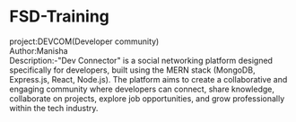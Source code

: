 # FSD-Training
project:DEVCOM(Developer community)<br>
Author:Manisha<br>
Description:-"Dev Connector" is a social networking platform designed specifically for developers, built using the MERN stack (MongoDB, Express.js, React, Node.js). The platform aims to create a collaborative and engaging community where developers can connect, share knowledge, collaborate on projects, explore job opportunities, and grow professionally within the tech industry.
